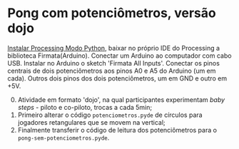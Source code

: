 # Pong com potenciômetros, versão dojo
[Instalar Processing Modo Python](villares.github.io/como-instalar-o-processing-modo-python/), baixar no próprio IDE do Processing a biblioteca Firmata(Arduino). Conectar um Arduino ao computador com cabo USB. Instalar no Arduino o sketch 'Firmata All Inputs'. Conectar os pinos centrais de dois potenciômetros aos pinos A0 e A5 do Arduino (um em cada). Outros dois pinos dos dois potenciômetros, um em GND e outro em +5V.

0. Atividade em formato 'dojo', na qual participantes experimentam *baby steps* - piloto e co-piloto, trocas a cada 5min;
1. Primeiro alterar o código `potenciometros.pyde` de círculos para jogadores retangulares que se movem na vertical;
2. Finalmente transferir o código de leitura dos potenciômetros para o `pong-sem-potenciometros.pyde`.
